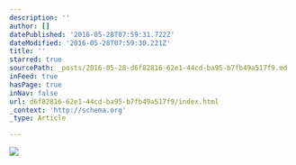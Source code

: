 ```yaml
---
description: ''
author: []
datePublished: '2016-05-28T07:59:31.722Z'
dateModified: '2016-05-28T07:59:30.221Z'
title: ''
starred: true
sourcePath: _posts/2016-05-28-d6f82816-62e1-44cd-ba95-b7fb49a517f9.md
inFeed: true
hasPage: true
inNav: false
url: d6f82816-62e1-44cd-ba95-b7fb49a517f9/index.html
_context: 'http://schema.org'
_type: Article

---
```

![](https://the-grid-user-content.s3-us-west-2.amazonaws.com/025a49dc-8c67-4ca9-b833-c3ad5b2a289c.png)